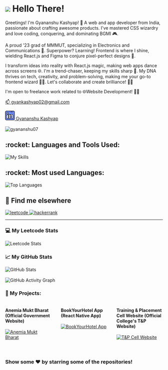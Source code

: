 <h1>
    <img src="https://emojis.slackmojis.com/emojis/images/1531849430/4246/blob-sunglasses.gif?1531849430" width="30"/>
    Hello There!
</h1>

<p>
    Greetings! I'm Gyananshu Kashyap! 🚀 A web and app developer from India, passionate about crafting awesome products. I've mastered CSS wizardry and love coding, conquering, and dominating BGMI 🎮.
</p>

<p>
    A proud '23 grad of MMMUT, specializing in Electronics and Communications 📡. Superpower? Learning! Frontend is where I shine, wielding React.js and Figma to conjure pixel-perfect designs 🎨.
</p>

<p>
    I transform ideas into reality with React.js magic, making web apps dance across screens 🌐. I'm a trend-chaser, keeping my skills sharp 🔪. My DNA thrives on tech, creativity, and problem-solving, making me your go-to frontend wizard 🦸‍♂️. Let's collaborate and create brilliance! 🚀🔥
</p>

<p>
    I'm open to freelance work related to 🌐Website Development! 🚀🔥
</p>

<a href="mailto:gyankashyap02@gmail.com">📫 gyankashyap02@gmail.com</a>

<a href="https://www.linkedin.com/in/gyananshu-kashyap/" target="_blank">
    <img height="30" src="https://raw.githubusercontent.com/AbhishekMaira10/AbhishekMaira10/master/linkedin.png?raw=true" /> Gyananshu Kashyap
</a>

<br>
<br>

<img src="https://komarev.com/ghpvc/?username=gyananshu07" alt="gyananshu07">

<h2>:rocket: Languages and Tools Used:</h2>

<img src="https://skillicons.dev/icons?i=next,react,js,ts,express,nodejs,html,css,bootstrap,materialui,mongodb,mysql,c,cpp,java,ps,ai,figma,github,vscode,git,postman" alt="My Skills">

<h2>:rocket: Most used Languages:</h2>
<img src="https://github-readme-stats.vercel.app/api/top-langs/?username=gyananshu07&layout=compact" alt="Top Languages">

<h2>📢 Find me elsewhere</h2>
<a href="https://leetcode.com/abhishekmaira1999/">
    <img src="https://img.shields.io/badge/-LeetCode-FFA116?style=for-the-badge&logo=LeetCode&logoColor=black" alt="leetcode">
</a>
<a href="https://www.hackerrank.com/gyankashyap02">
    <img src="https://img.shields.io/badge/-Hackerrank-2EC866?style=for-the-badge&logo=HackerRank&logoColor=white" alt="hackerrank">
</a>

<hr>

<h3>💻 My Leetcode Stats</h3>
<img src="https://leetcard.jacoblin.cool/Gyananshu_gk?theme=light,unicorn" alt="Leetcode Stats">

<h3>📈 My GitHub Stats</h3>
<img src="https://github-readme-stats.vercel.app/api?username=gyananshu07&show_icons=true&theme=gotham" alt="GitHub Stats">

<br />
<br />

<div>
    <img src="https://github-readme-activity-graph.vercel.app/graph?username=gyananshu07&theme=react-dark" alt="GitHub Activity Graph">
</div>

<h3>🎨 My Projects:</h3>

<div style="display: flex; flex-direction:row; flex-wrap: wrap; justify-content: space-between;">
    <div style="flex-basis: calc(33.33% - 20px); margin-bottom: 20px;">
        <h4>Anemia Mukt Bharat (Official Government Website)</h4>
        <a href="https://github.com/gyananshu07/gyananshu07/assets/81867317/67c2af3d-a12b-40ee-9e45-ad027f421f66">
            <img src="https://github.com/gyananshu07/gyananshu07/assets/81867317/67c2af3d-a12b-40ee-9e45-ad027f421f66" alt="Anemia Mukt Bharat">
        </a>
    </div>
    <div style="flex-basis: calc(33.33% - 20px); margin-bottom: 20px;">
        <h4>BookYourHotel App (React Native App)</h4>
        <a href="https://github.com/gyananshu07/gyananshu07/assets/81867317/1307d958-b2a2-41b5-b3ef-37aa87a165c3">
            <img src="https://github.com/gyananshu07/gyananshu07/assets/81867317/1307d958-b2a2-41b5-b3ef-37aa87a165c3" alt="BookYourHotel App">
        </a>
    </div>
    <div style="flex-basis: calc(33.33% - 20px); margin-bottom: 20px;">
        <h4>Training & Placement Cell Website (Official College's T&P Website)</h4>
        <a href="https://github.com/gyananshu07/gyananshu07/assets/81867317/65564939-2842-4b70-824c-520fe2105b2e">
            <img src="https://github.com/gyananshu07/gyananshu07/assets/81867317/65564939-2842-4b70-824c-520fe2105b2e" alt="T&P Cell Website">
        </a>
    </div>
</div>

<br />

<div class="center">
    <h3 class="center">Show some ❤️ by starring some of the repositories!</h3>
</div>

